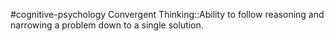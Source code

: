 #cognitive-psychology 
Convergent Thinking::Ability to follow reasoning and narrowing a problem down to a single solution.
<!--SR:!2024-04-09,3,250-->